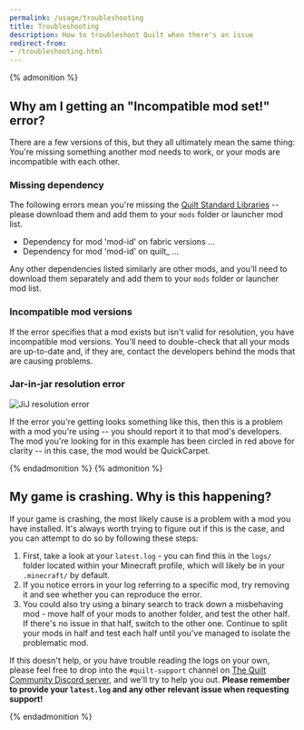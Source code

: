 ```yaml
---
permalink: /usage/troubleshooting
title: Troubleshooting
description: How to troubleshoot Quilt when there's an issue
redirect-from:
- /troubleshooting.html
---
```


{% admonition %}

## Why am I getting an "Incompatible mod set!" error?

There are a few versions of this, but they all ultimately mean the same thing: You're missing something another mod
needs to work, or your mods are incompatible with each other.

### Missing dependency

The following errors mean you're missing the [Quilt Standard Libraries](https://modrinth.com/mod/qsl) -- please download
them and add them to your `mods` folder or launcher mod list.

* Dependency for mod 'mod-id' on fabric versions ...
* Dependency for mod 'mod-id' on quilt_ ...

Any other dependencies listed similarly are other mods, and you'll need to download them separately and add them to 
your `mods` folder or launcher mod list.

### Incompatible mod versions

If the error specifies that a mod exists but isn't valid for resolution, you have incompatible mod versions. You'll 
need to double-check that all your mods are up-to-date and, if they are, contact the developers behind the mods that
are causing problems.

### Jar-in-jar resolution error

![JiJ resolution error](/assets/img/misc/jij-resolution-error.png)

If the error you're getting looks something like this, then this is a problem with a mod you're using -- you should 
report it to that mod's developers. The mod you're looking for in this example has been circled in red above for 
clarity -- in this case, the mod would be QuickCarpet.

{% endadmonition %}
{% admonition %}

## My game is crashing. Why is this happening?

If your game is crashing, the most likely cause is a problem with a mod you have installed. It's always worth trying
to figure out if this is the case, and you can attempt to do so by following these steps:

1. First, take a look at your `latest.log` - you can find this in the `logs/` folder located within your Minecraft
   profile, which will likely be in your `.minecraft/` by default.
2. If you notice errors in your log referring to a specific mod, try removing it and see whether you can reproduce the
   error.
3. You could also try using a binary search to track down a misbehaving mod - move half of your mods to another folder,
   and test the other half. If there's no issue in that half, switch to the other one. Continue to split your mods in
   half and test each half until you've managed to isolate the problematic mod.

If this doesn't help, or you have trouble reading the logs on your own, please feel free to drop into the
`#quilt-support` channel on [The Quilt Community Discord server](https://discord.quiltmc.org), and we'll try to
help you out. **Please remember to provide your `latest.log` and any other relevant issue when requesting support!**

{% endadmonition %}
